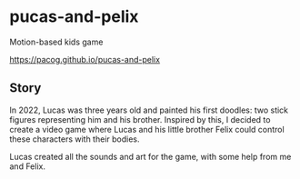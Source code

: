 # pucas-and-pelix

Motion-based kids game

https://pacog.github.io/pucas-and-pelix

## Story

In 2022, Lucas was three years old and painted
his first doodles: two stick figures
representing him and his brother. Inspired by
this, I decided to create a video game where
Lucas and his little brother Felix could control
these characters with their bodies.

Lucas created all the sounds and art for the
game, with some help from me and Felix.
